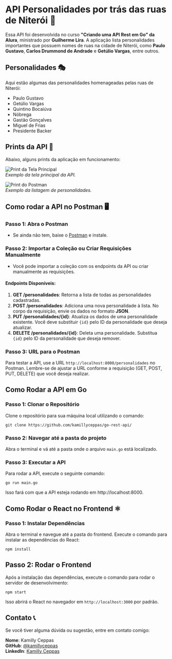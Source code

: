 # API Personalidades por trás das ruas de Niterói 🌟

Essa API foi desenvolvida no curso **"Criando uma API Rest em Go" da Alura**, ministrado por **Guilherme Lira**. A aplicação lista personalidades importantes que possuem nomes de ruas na cidade de Niterói, como **Paulo Gustavo**, **Carlos Drummond de Andrade** e **Getúlio Vargas**, entre outros.

## Personalidades 🎭

Aqui estão algumas das personalidades homenageadas pelas ruas de Niterói:

- Paulo Gustavo
- Getúlio Vargas
- Quintino Bocaiúva
- Nóbrega
- Gastão Gonçalves
- Miguel de Frias
- Presidente Backer

## Prints da API 📸

Abaixo, alguns prints da aplicação em funcionamento:

![Print da Tela Principal](assets/print1.jpg)  
*Exemplo da tela principal da API.*

![Print do Postman](assets/print2.jpg)  
*Exemplo da listagem de personalidades.*

## Como rodar a API no Postman 🖥️

### Passo 1: Abra o Postman
- Se ainda não tem, baixe o [Postman](https://www.postman.com/downloads/) e instale.

### Passo 2: Importar a Coleção ou Criar Requisições Manualmente
- Você pode importar a coleção com os endpoints da API ou criar manualmente as requisições.

#### Endpoints Disponíveis:
1. **GET /personalidades**: Retorna a lista de todas as personalidades cadastradas.
2. **POST /personalidades**: Adiciona uma nova personalidade à lista. No corpo da requisição, envie os dados no formato **JSON**.
3. **PUT /personalidades/{id}**: Atualiza os dados de uma personalidade existente. Você deve substituir `{id}` pelo ID da personalidade que deseja atualizar.
4. **DELETE /personalidades/{id}**: Deleta uma personalidade. Substitua `{id}` pelo ID da personalidade que deseja remover.

### Passo 3: URL para o Postman
Para testar a API, use a URL `http://localhost:8000/personalidades` no Postman. Lembre-se de ajustar a URL conforme a requisição (GET, POST, PUT, DELETE) que você deseja realizar.

## Como Rodar a API em Go

### Passo 1: Clonar o Repositório
Clone o repositório para sua máquina local utilizando o comando:

```
git clone https://github.com/kamillyceppas/go-rest-api/
```
### Passo 2: Navegar até a pasta do projeto
Abra o terminal e vá até a pasta onde o arquivo `main.go` está localizado.

### Passo 3: Executar a API
Para rodar a API, execute o seguinte comando:

```
go run main.go
```
Isso fará com que a API esteja rodando em http://localhost:8000.

## Como Rodar o React no Frontend ⚛️

### Passo 1: Instalar Dependências
Abra o terminal e navegue até a pasta do frontend. Execute o comando para instalar as dependências do React:

```
npm install
```

## Passo 2: Rodar o Frontend
Após a instalação das dependências, execute o comando para rodar o servidor de desenvolvimento:

```
npm start
```
Isso abrirá o React no navegador em `http://localhost:3000` por padrão.


## Contato 📞

Se você tiver alguma dúvida ou sugestão, entre em contato comigo:

**Nome**: Kamilly Ceppas  
**GitHub**: [@kamillyceppas](https://github.com/kamillyceppas)  
**LinkedIn**: [Kamilly Ceppas](https://www.linkedin.com/in/kamillyceppas/)


